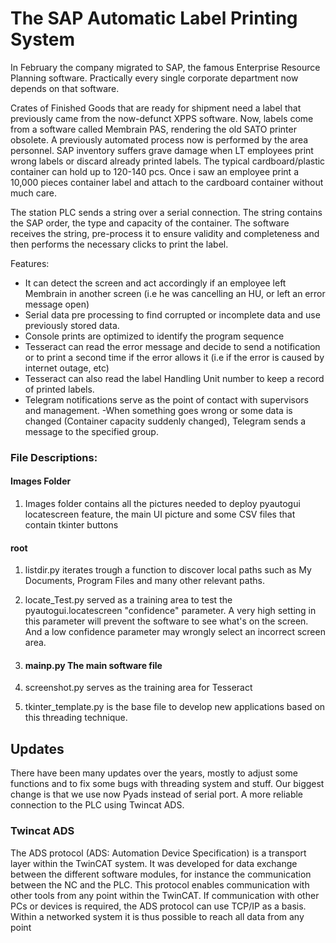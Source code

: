 # The SAP Automatic Label Printing System

In February the company migrated to SAP, the famous Enterprise Resource Planning software. Practically every single corporate department now depends on that software.

Crates of Finished Goods that are ready for shipment need a label that previously came from the now-defunct XPPS software. 
Now, labels come from a software called Membrain PAS, rendering the old SATO printer obsolete. 
A previously automated process now is performed by the area personnel.
SAP inventory suffers grave damage when LT employees print wrong labels or discard already printed labels. The typical cardboard/plastic container can hold up to 120-140 pcs. Once i saw an employee print a 10,000 pieces container label and attach to the cardboard container without much care.


The station PLC sends a string over a serial connection. The string contains the SAP order, the type and capacity of the container. The software receives the string, pre-process it to ensure validity and completeness and then performs the necessary clicks to print the label. 

Features:
- It can detect the screen and act accordingly if an employee left Membrain in another screen (i.e he was cancelling an HU, or left an error message open)
- Serial data pre processing to find corrupted or incomplete data and use previously stored data.
- Console prints are optimized to identify the program sequence
- Tesseract can read the error message and decide to send a notification or to print a second time if the error allows it (i.e if the error is caused by internet outage, etc)
- Tesseract can also read the label Handling Unit number to keep a record of printed labels.
- Telegram notifications serve as the point of contact with supervisors and management. 
  -When something goes wrong or some data is changed (Container capacity suddenly changed), Telegram sends a message to the specified group.
  
### File Descriptions:
#### Images Folder
1. Images folder contains all the pictures needed to deploy pyautogui locatescreen feature, the main UI picture and some CSV files that contain tkinter buttons
#### root

1. listdir.py iterates trough a function to discover local paths such as My Documents, Program Files and many other relevant paths.

2. locate_Test.py served as a training area to test the pyautogui.locatescreen "confidence" parameter. A very high setting in this parameter will prevent the software to see what's on the screen. And a low confidence parameter may wrongly select an incorrect screen area. 

3. #### mainp.py  The main software file

4. screenshot.py serves as the training area for Tesseract

5. tkinter_template.py is the base file to develop new applications based on this threading technique.

## Updates
There have been many updates over the years, mostly to adjust some functions and to fix some bugs with threading system and stuff.
Our biggest change is that we use now Pyads instead of serial port. A more reliable connection to the PLC using Twincat ADS.

### Twincat ADS
The ADS protocol (ADS: Automation Device Specification) is a transport layer within the TwinCAT system. It was developed for data exchange between the different software modules, for instance the communication between the NC and the PLC. This protocol enables communication with other tools from any point within the TwinCAT. If communication with other PCs or devices is required, the ADS protocol can use TCP/IP as a basis. Within a networked system it is thus possible to reach all data from any point
